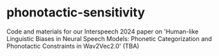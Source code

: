 # phonotactic-sensitivity

Code and materials for our Interspeech 2024 paper on 'Human-like Linguistic Biases in Neural Speech Models: Phonetic Categorization and Phonotactic Constraints in Wav2Vec2.0' (TBA)